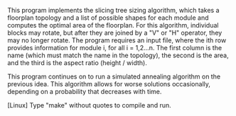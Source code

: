 This program implements the slicing tree sizing algorithm, which takes a floorplan topology and a list of possible shapes for each module and computes the optimal area of the floorplan. For this algorithm, individual blocks may rotate, but after they are joined by a "V" or "H" operator, they may no longer rotate. 
The program requires an input file, where the ith row provides information for module i, for all i = 1,2...n. The first column is the name (which must match the name in the topology), the second is the area, and the third is the aspect ratio (height / width).

This program continues on to run a simulated annealing algorithm on the previous idea. This algorithm allows for worse solutions occasionally, depending on a probability that decreases with time.

[Linux]
Type "make" without quotes to compile and run.
